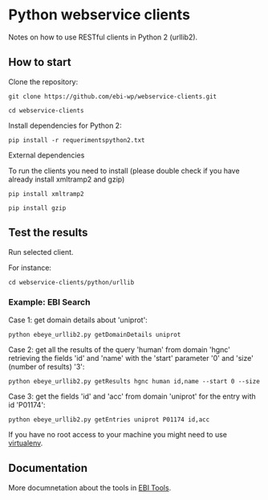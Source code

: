 # Python webservice clients

Notes on how to use RESTful clients in Python 2 (urllib2).

## How to start

Clone the repository:

```
git clone https://github.com/ebi-wp/webservice-clients.git
```

```
cd webservice-clients
```

Install dependencies for Python 2:

```
pip install -r requerimentspython2.txt
```

External dependencies

To run the clients you need to install (please double check if you have already install xmltramp2 and gzip)

```
pip install xmltramp2
```

```
pip install gzip
```

## Test the results

Run selected client.

For instance:

```
cd webservice-clients/python/urllib
```

### Example: EBI Search

Case 1: get domain details about 'uniprot':

```
python ebeye_urllib2.py getDomainDetails uniprot
```

Case 2: get all the results of the query 'human' from domain 'hgnc' retrieving the fields 'id' and 'name' with the 'start' parameter '0' and 'size' (number of results) '3':

```
python ebeye_urllib2.py getResults hgnc human id,name --start 0 --size
```

Case 3: get the fields 'id' and 'acc' from domain 'uniprot' for the entry with id 'P01174':

```
python ebeye_urllib2.py getEntries uniprot P01174 id,acc
```

If you have no root access to your machine you might need to use [virtualenv](http://docs.python-guide.org/en/latest/dev/virtualenvs/).

## Documentation

More documnetation about the tools in [EBI Tools](https://www.ebi.ac.uk/seqdb/confluence/display/WEBSERVICES/EMBL-EBI+Web+Services).
